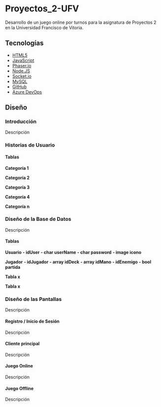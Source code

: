 # Proyectos_2-UFV
Desarrollo de un juego online por turnos para la asignatura de Proyectos 2 en la Universidad Francisco de Vitoria.

## Tecnologías

+ [HTML5](https://www.w3schools.com/html/)
+ [JavaScript](https://www.javascript.com/)
+ [Phaser.io](https://phaser.io/ "Librería de Game Development")
+ [Node.JS](https://nodejs.org/en/ "Servidor")
+ [Socket.io](https://socket.io/ "Conexión con la Base de Datos")
+ [MySQL](https://www.mysql.com/ "Base de Datos")
+ [GitHub](github.com "Repositorio del proyecto")
+ [Azure DevOps](https://azure.microsoft.com/en-us/services/devops/ "Planeadore de Scrum")

## Diseño

### Introducción
Descripción

### Historias de Usuario

#### Tablas

**Categoría 1**


**Categoría 2**


**Categoría 3**


**Categoría 4**


**Categoría n**


### Diseño de la Base de Datos
Descripción

#### Tablas

**Usuario**
**- idUser**
**- char userName**
**- char password**
**- image icono**

**Jugador**
**- idJugador**
**- array idDeck**
**- array idMano**
**- idEnemigo**
**- bool partida**

**Tabla x**


**Tabla x**


### Diseño de las Pantallas
Descripción

#### Registro / Inicio de Sesión
Descripción

#### Cliente principal
Descripción

#### Juego Online
Descripción

#### Juego Offline
Descripción

